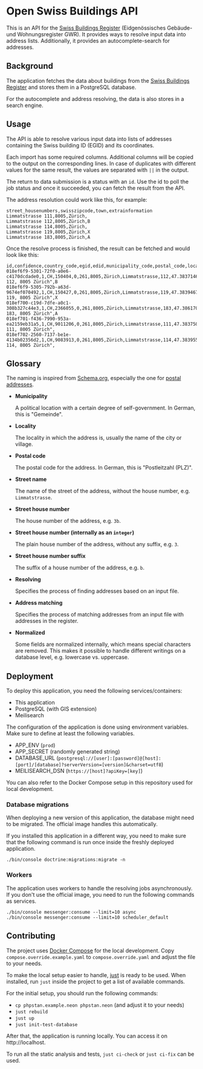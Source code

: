# Open Swiss Buildings API

This is an API for the [Swiss Buildings Register](https://www.housing-stat.ch/) (Eidgenössisches Gebäude- und Wohnungsregister GWR).
It provides ways to resolve input data into address lists.
Additionally, it provides an autocomplete-search for addresses.

## Background

The application fetches the data about buildings from the [Swiss Buildings Register](https://www.housing-stat.ch/)
and stores them in a PostgreSQL database.

For the autocomplete and address resolving, the data is also stores in a search engine.

## Usage

The API is able to resolve various input data into lists of addresses containing the Swiss building ID (EGID) and its coordinates.

Each import has some required columns.
Additional columns will be copied to the output on the corresponding lines.
In case of duplicates with different values for the same result, the values are separated with `||` in the output.

The return to data submission is a status with an `id`. Use the id to poll the job status and once it succeeded, you can
fetch the result from the API.

The address resolution could work like this, for example:

```
street_housenumbers,swisszipcode,town,extrainformation
Limmatstrasse 111,8005,Zürich,
Limmatstrasse 112,8005,Zürich,B
Limmatstrasse 114,8005,Zürich,
Limmatstrasse 119,8005,Zürich,X
Limmatstrasse 183,8005,Zürich,A
```

Once the resolve process is finished, the result can be fetched and would look like this:
```
id,confidence,country_code,egid,edid,municipality_code,postal_code,locality,street_name,street_house_number,latitude,longitude,match_type,original_address,extrainformation
018ef6f9-5301-72f0-a0e6-c4170dcdade0,1,CH,150404,0,261,8005,Zürich,Limmatstrasse,112,47.383714644865,8.5333052733667,exact,"Limmatstrasse 112, 8005 Zürich",B
018ef6f9-5305-792b-a63d-9674ef070492,1,CH,150427,0,261,8005,Zürich,Limmatstrasse,119,47.383946709755,8.5322481218705,exact,"Limmatstrasse 119, 8005 Zürich",X
018ef700-c19d-7dfe-a0c1-308b327c44e3,1,CH,2366055,0,261,8005,Zürich,Limmatstrasse,183,47.386170922358,8.5292387777084,exact,"Limmatstrasse 183, 8005 Zürich",A
018ef701-f436-7990-953a-ea2159eb31a5,1,CH,9011206,0,261,8005,Zürich,Limmatstrasse,111,47.383750821972,8.5325010116967,exact,"Limmatstrasse 111, 8005 Zürich",
018ef702-2560-7137-be1e-4134b02356d2,1,CH,9083913,0,261,8005,Zürich,Limmatstrasse,114,47.383955253925,8.5333727812119,exact,"Limmatstrasse 114, 8005 Zürich",
```

## Glossary

The naming is inspired from [Schema.org](https://schema.org/), especially the one for [postal addresses](https://schema.org/PostalAddress).

* **Municipality**

  A political location with a certain degree of self-government.
  In German, this is "Gemeinde".

* **Locality**

  The locality in which the address is, usually the name of the city or village.

* **Postal code**

  The postal code for the address.
  In German, this is "Postleitzahl (PLZ)".

* **Street name**

  The name of the street of the address, without the house number, e.g. `Limmatstrasse`.

* **Street house number**

  The house number of the address, e.g. `3b`.

* **Street house number (internally as an `integer`)**

  The plain house number of the address, without any suffix, e.g. `3`.

* **Street house number suffix**

  The suffix of a house number of the address, e.g. `b`.

* **Resolving**

  Specifies the process of finding addresses based on an input file.

* **Address matching**

  Specifies the process of matching addresses from an input file with addresses in the register.

* **Normalized**

  Some fields are normalized internally, which means special characters are removed.
  This makes it possible to handle different writings on a database level, e.g. lowercase vs. uppercase.

## Deployment

To deploy this application, you need the following services/containers:
* This application
* PostgreSQL (with GIS extension)
* Meilisearch

The configuration of the application is done using environment variables.
Make sure to define at least the following variables.

* APP_ENV (`prod`)
* APP_SECRET (randomly generated string)
* DATABASE_URL (`postgresql://[user]:[password]@[host]:[port]/[database]?serverVersion=[version]&charset=utf8`)
* MEILISEARCH_DSN (`https://[host]?apiKey=[key]`)

You can also refer to the Docker Compose setup in this repository used for local development.

### Database migrations

When deploying a new version of this application, the database might need to be migrated.
The official image handles this automatically.

If you installed this application in a different way, you need to make sure that the following command
is run once inside the freshly deployed application.

```
./bin/console doctrine:migrations:migrate -n
```

### Workers

The application uses workers to handle the resolving jobs asynchronously.
If you don't use the official image, you need to run the following commands as services.

```
./bin/console messenger:consume --limit=10 async
./bin/console messenger:consume --limit=10 scheduler_default
```

## Contributing

The project uses [Docker Compose](https://docs.docker.com/compose/) for the local development.
Copy `compose.override.example.yaml` to `compose.override.yaml` and adjust the file to your needs.

To make the local setup easier to handle, [just](https://just.systems/man/en/) is ready to be used.
When installed, run `just` inside the project to get a list of available commands.

For the initial setup, you should run the following commands:

* `cp phpstan.example.neon phpstan.neon` (and adjust it to your needs)
* `just rebuild`
* `just up`
* `just init-test-database`

After that, the application is running locally. You can access it on http://localhost.

To run all the static analysis and tests, `just ci-check` or `just ci-fix` can be used.
